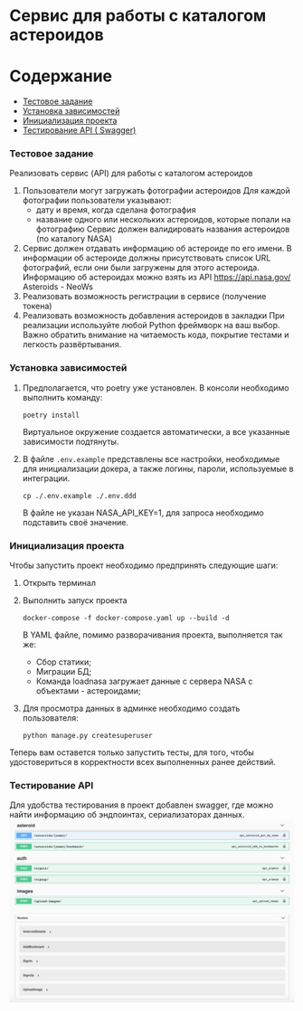 # Сервис для работы с каталогом астероидов

# Содержание

- [Тестовое задание](#Тестовое-задание)
- [Установка зависимостей](#Установка-зависимостей)
- [Инициализация проекта](#Инициализация-проекта)
- [Тестирование API ( Swagger)](#Тестирование-api)

<a name='Тестовое-задание'></a>
### Тестовое задание
Реализовать сервис (API) для работы с каталогом астероидов
1) Пользователи могут загружать фотографии астероидов
Для каждой фотографии пользователи указывают:
    - дату и время, когда сделана фотография
    - название одного или нескольких астероидов, которые попали на фотографию
Сервис должен валидировать названия астероидов (по каталогу NASA)
2) Сервис должен отдавать информацию об астероиде по его имени. 
В информации об астероиде должны присутствовать список URL фотографий, если они были загружены для этого астероида. 
Информацию об астероидах можно взять из API  https://api.nasa.gov/ Asteroids - NeoWs
3) Реализовать возможность регистрации в сервисе (получение токена)
4) Реализовать возможность добавления астероидов в закладки
При реализации используйте любой Python  фреймворк на ваш выбор. 
Важно обратить внимание на читаемость кода, покрытие тестами и легкость развёртывания.

<a name='Установка-зависимостей'></a>
### Установка зависимостей
1. Предполагается, что poetry уже установлен. В консоли необходимо выполнить команду:
    ```
    poetry install
    ```
    Виртуальное окружение создается автоматически, а все указанные зависимости подтянуты.  

2. В файле `.env.example` представлены все настройки, необходимые для инициализации докера, 
    а также логины, пароли, используемые в интеграции.
    ```
    cp ./.env.example ./.env.ddd
    ```
    В файле не указан NASA_API_KEY=1, для запроса необходимо подставить своё значение. 
    
<a name='Инициализация-проекта'></a>
### Инициализация проекта
Чтобы запустить проект необходимо предпринять следующие шаги:
1. Открыть терминал
2. Выполнить запуск проекта
    ```
    docker-compose -f docker-compose.yaml up --build -d
    ```
    В YAML файле,  помимо разворачивания проекта, выполняется так же:
    - Сбор статики;
    - Миграции БД;
    - Команда loadnasa загружает данные с сервера NASA с объектами - астероидами; 

3. Для просмотра данных в админке необходимо создать пользователя:
    ```
    python manage.py createsuperuser
    ```

Теперь вам оставется только запустить тесты, для того, 
чтобы удостовериться в корректности всех выполненных ранее действий.

<a name='Тестирование-api'></a>
### Тестирование API
Для удобства тестирования в проект добавлен swagger, где можно найти информацию об эндпоинтах, 
сериализаторах данных.
![Screenshot](readme.jpg)
